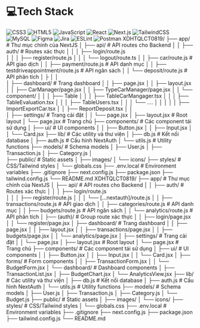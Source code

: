 # 💻Tech Stack

![CSS3](https://img.shields.io/badge/css3-%231572B6.svg?style=for-the-badge&logo=css3&logoColor=white) ![HTML5](https://img.shields.io/badge/html5-%23E34F26.svg?style=for-the-badge&logo=html5&logoColor=white) ![JavaScript](https://img.shields.io/badge/javascript-%23323330.svg?style=for-the-badge&logo=javascript&logoColor=%23F7DF1E) ![React](https://img.shields.io/badge/react-%2320232a.svg?style=for-the-badge&logo=react&logoColor=%2361DAFB) ![Next.js](https://img.shields.io/badge/next.js-%23000000.svg?style=for-the-badge&logo=next.js&logoColor=white) ![TailwindCSS](https://img.shields.io/badge/tailwindcss-%2338B2AC.svg?style=for-the-badge&logo=tailwind-css&logoColor=white) ![MySQL](https://img.shields.io/badge/mysql-%2300f.svg?style=for-the-badge&logo=mysql&logoColor=white) ![Figma](https://img.shields.io/badge/figma-%23F24E1E.svg?style=for-the-badge&logo=figma&logoColor=white) ![Jira](https://img.shields.io/badge/jira-%230A0FFF.svg?style=for-the-badge&logo=jira&logoColor=white) ![ESLint](https://img.shields.io/badge/ESLint-4B3263?style=for-the-badge&logo=eslint&logoColor=white) ![Postman](https://img.shields.io/badge/Postman-FF6C37?style=for-the-badge&logo=postman&logoColor=white)
XDHTQLCT0819/
├── app/                          # Thư mục chính của NextJS
│   ├── api/                      # API routes cho Backend
│   │   ├── auth/                 # Routes xác thực
│   │   │   ├── login/route.js    
│   │   │   ├── register/route.js
│   │   │   └── logout/route.ts
│   │   ├── car/route.js # API giao dịch
│   │   ├── payment/route.js   # API danh mục
│   │   ├── testdriveappointment/route.js      # API ngân sách
│   │   └── deposit/route.js    # API phân tích
│   ├
│   │   
│   ├── dashboard/                # Trang dashboard
│   │   ├── page.jsx
│   │   ├── layout.jsx
│   │   ├── CarManager/page.jsx
│   │   ├── TypeCarManager/page.jsx
│   │   └── component/
│   │   │       ├── Table
│   │   │           ├── TableCarMangager.tsx
│   │   │            ├── TableEvaluation.tsx
│   │   │            ├── TableUsers.tsx
│   │   │            └── ....
│   │   │
│   │   ├── ImportExportCar.tsx
│   │   ├── ReportDeposit.tsx
│   │         
│   ├── settings/                 # Trang cài đặt
│   │   └── page.jsx
│   ├── layout.jsx                # Root layout
│   └── page.jsx                  # Trang chủ
├── components/                   # Các component tái sử dụng
│   ├── ui/                       # UI components
│   │   ├── Button.jsx
│   │   ├── Input.jsx
│   │   └── Card.jsx
├── lib/                          # Các utility và thư viện
│   ├── db.js                     # Kết nối database
│   ├── auth.js                   # Cấu hình NextAuth
│   └── utils.js                  # Utility functions
├── models/                       # Schema models
│   ├── User.js
│   ├── Transaction.js
│   ├── Category.js
│   
├── public/                       # Static assets
│   ├── images/
│   └── icons/
├── styles/                       # CSS/Tailwind styles
│   └── globals.css
├── .env.local                    # Environment variables
├── .gitignore
├── next.config.js
├── package.json
├── tailwind.config.js
└── README.md
XDHTQLCT0819/
├── app/                          # Thư mục chính của NextJS
│   ├── api/                      # API routes cho Backend
│   │   ├── auth/                 # Routes xác thực
│   │   │   ├── login/route.js    
│   │   │   ├── register/route.js
│   │   │   └── [...nextauth]/route.js
│   │   ├── transactions/route.js # API giao dịch
│   │   ├── categories/route.js   # API danh mục
│   │   ├── budgets/route.js      # API ngân sách
│   │   └── analytics/route.js    # API phân tích
│   ├── (auth)/                   # Group route xác thực
│   │   ├── login/page.jsx
│   │   └── register/page.jsx
│   ├── dashboard/                # Trang dashboard
│   │   ├── page.jsx
│   │   ├── layout.jsx
│   │   ├── transactions/page.jsx
│   │   ├── budgets/page.jsx
│   │   └── analytics/page.jsx
│   ├── settings/                 # Trang cài đặt
│   │   └── page.jsx
│   ├── layout.jsx                # Root layout
│   └── page.jsx                  # Trang chủ
├── components/                   # Các component tái sử dụng
│   ├── ui/                       # UI components
│   │   ├── Button.jsx
│   │   ├── Input.jsx
│   │   └── Card.jsx
│   ├── forms/                    # Form components
│   │   ├── TransactionForm.jsx
│   │   └── BudgetForm.jsx
│   └── dashboard/                # Dashboard components
│       ├── TransactionList.jsx
│       ├── BudgetChart.jsx
│       └── AnalyticsView.jsx
├── lib/                          # Các utility và thư viện
│   ├── db.js                     # Kết nối database
│   ├── auth.js                   # Cấu hình NextAuth
│   └── utils.js                  # Utility functions
├── models/                       # Schema models
│   ├── User.js
│   ├── Transaction.js
│   ├── Category.js
│   └── Budget.js
├── public/                       # Static assets
│   ├── images/
│   └── icons/
├── styles/                       # CSS/Tailwind styles
│   └── globals.css
├── .env.local                    # Environment variables
├── .gitignore
├── next.config.js
├── package.json
├── tailwind.config.js
└── README.md
